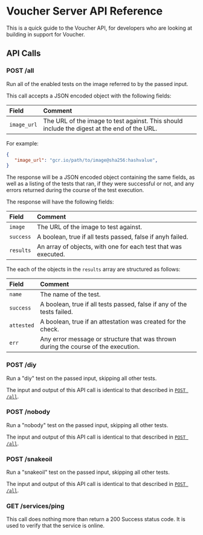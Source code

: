 # Voucher Server API Reference

This is a quick guide to the Voucher API, for developers who are looking at building in support for Voucher.

## API Calls

### POST /all

Run all of the enabled tests on the image referred to by the passed input.

This call accepts a JSON encoded object with the following fields:

| Field       | Comment                                                                                     |
| :---------- | :------------------------------------------------------------------------------------------ |
| `image_url` | The URL of the image to test against. This should include the digest at the end of the URL. |

For example:

```json
{
   "image_url": "gcr.io/path/to/image@sha256:hashvalue",
}
```

The response will be a JSON encoded object containing the same fields, as well as a listing of the tests that ran, if they
were successful or not, and any errors returned during the course of the test execution.

The response will have the following fields:

| Field       | Comment                                                        |
| :---------- | :---------------------------------------------------------     |
| `image`     | The URL of the image to test against.                          |
| `success`   | A boolean, true if all tests passed, false if anyh failed.     |
| `results`   | An array of objects, with one for each test that was executed. |

The each of the objects in the `results` array are structured as follows:

| Field       | Comment                                                                            |
| :---------- | :--------------------------------------------------------------------------------- |
| `name`      | The name of the test.                                                              |
| `success`   | A boolean, true if all tests passed, false if any of the tests failed.             |
| `attested`  | A boolean, true if an attestation was created for the check.                       |
| `err`       | Any error message or structure that was thrown during the course of the execution. |

### POST /diy

Run a "diy" test on the passed input, skipping all other tests.

The input and output of this API call is identical to that described in [`POST /all`](#post-all).

### POST /nobody

Run a "nobody" test on the passed input, skipping all other tests.

The input and output of this API call is identical to that described in [`POST /all`](#post-all).

### POST /snakeoil

Run a "snakeoil" test on the passed input, skipping all other tests.

The input and output of this API call is identical to that described in [`POST /all`](#post-all).
 
### GET /services/ping

This call does nothing more than return a 200 Success status code. It is used to verify that the service is online.
